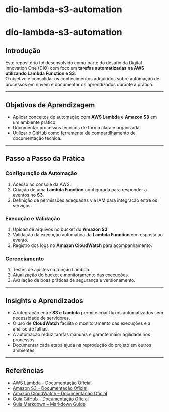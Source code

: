 # dio-lambda-s3-automation
# dio-lambda-s3-automation  

## Introdução  
Este repositório foi desenvolvido como parte do desafio da Digital Innovation One (DIO) com foco em **tarefas automatizadas na AWS utilizando Lambda Function e S3**.  
O objetivo é consolidar os conhecimentos adquiridos sobre automação de processos em nuvem e documentar os aprendizados durante a prática.  

---

## Objetivos de Aprendizagem  
- Aplicar conceitos de automação com **AWS Lambda** e **Amazon S3** em um ambiente prático.  
- Documentar processos técnicos de forma clara e organizada.  
- Utilizar o GitHub como ferramenta de compartilhamento de documentação técnica.  

---

## Passo a Passo da Prática  

### Configuração da Automação  
1. Acesso ao console da AWS.  
2. Criação de uma **Lambda Function** configurada para responder a eventos no **S3**.  
3. Definição de permissões adequadas via IAM para integração entre os serviços.  

### Execução e Validação  
1. Upload de arquivos no bucket do **Amazon S3**.  
2. Validação da execução automática da **Lambda Function** em resposta ao evento.  
3. Registro dos logs no **Amazon CloudWatch** para acompanhamento.  

### Gerenciamento  
1. Testes de ajustes na função Lambda.  
2. Atualização do bucket e monitoramento das execuções.  
3. Avaliação de boas práticas de segurança e versionamento.  

---

## Insights e Aprendizados  
- A integração entre **S3 e Lambda** permite criar fluxos automatizados sem necessidade de servidores.  
- O uso de **CloudWatch** facilita o monitoramento das execuções e a análise de falhas.  
- A automação reduz tarefas manuais e garante maior agilidade nos processos.  
- Documentar cada etapa ajuda na reprodução do projeto em outros ambientes.  

---

## Referências  
- [AWS Lambda – Documentação Oficial](https://docs.aws.amazon.com/lambda/)  
- [Amazon S3 – Documentação Oficial](https://docs.aws.amazon.com/s3/)  
- [Amazon CloudWatch – Documentação Oficial](https://docs.aws.amazon.com/cloudwatch/)  
- [Guia GitHub – Documentação Oficial](https://docs.github.com/)  
- [Guia Markdown – Markdown Guide](https://www.markdownguide.org/)  
